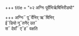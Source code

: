 +++
title = "०२ अग्निः पूर्वेभिर्ऋषिभिरीड्यो"

+++
अग्निः᳓ पू᳓र्वेभिर् ऋ᳓षिभिर्  
ई᳓डियो नू᳓तनैर् उत᳓  
स᳓ देवाँ᳓ ए᳓ह᳓ वक्षति